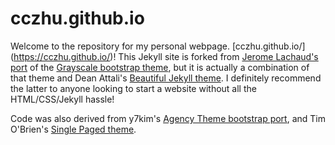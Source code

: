 cczhu.github.io
===============

Welcome to the repository for my personal webpage. [cczhu.github.io/]
(https://cczhu.github.io/)!  This Jekyll site is forked from
[Jerome Lachaud's port](https://github.com/jeromelachaud/grayscale-theme) of the 
[Grayscale bootstrap theme](http://ironsummitmedia.github.io/startbootstrap-grayscale/),
but it is actually a combination of that theme and Dean Attali's
[Beautiful Jekyll theme](https://deanattali.com/beautiful-jekyll/).  I definitely
recommend the latter to anyone looking to start a website without all the HTML/CSS/Jekyll
hassle!

Code was also derived from y7kim's [Agency Theme bootstrap port](https://github.com/y7kim/agency-jekyll-theme),
and Tim O'Brien's [Single Paged theme](http://t413.com/SinglePaged/).
